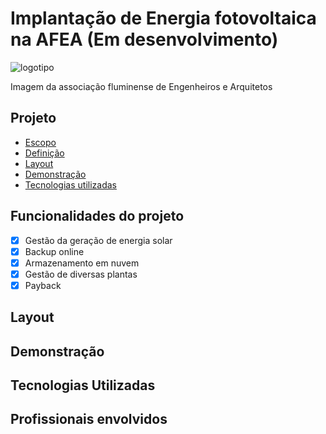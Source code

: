 # Implantação de Energia fotovoltaica na AFEA (Em desenvolvimento)
![logotipo](./Assets/Logotipo.jfif)

Imagem da associação fluminense de Engenheiros e Arquitetos

## Projeto
- <a href="#-Escopo do projeto"> Escopo </a>
- <a href="#-Definição"> Definição </a>
- <a href="#-Layout"> Layout </a>
- <a href="#-Demostração"> Demonstração </a>
- <a href="#-Tecnologias"> Tecnologias utilizadas </a>

## Funcionalidades do projeto
- [x] Gestão da geração de energia solar
- [x] Backup online
- [x] Armazenamento em nuvem
- [x] Gestão de diversas plantas
- [x] Payback

## Layout


## Demonstração

## Tecnologias Utilizadas

## Profissionais envolvidos

